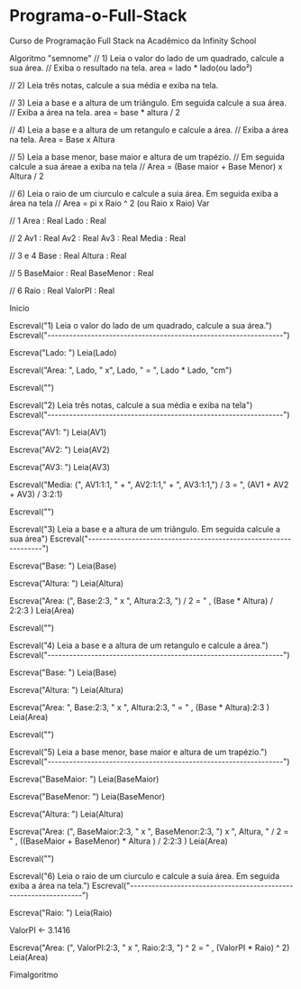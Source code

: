 # Programa-o-Full-Stack
Curso de Programação Full Stack na Acadêmico da Infinity School

Algoritmo "semnome"
// 1) Leia o valor do lado de um quadrado, calcule a sua área.
//    Exiba o resultado na tela. area = lado * lado(ou lado²)


// 2) Leia três notas, calcule a sua média e exiba na tela.


// 3) Leia a base e a altura de um triângulo. Em seguida calcule a sua área.
//    Exiba a área na tela. area = base * altura / 2

// 4) Leia a base e a altura de um retangulo e calcule a área.
//    Exiba a área na tela. Area = Base x Altura

// 5) Leia a base menor, base maior e altura de um trapézio.
//     Em seguida calcule a sua áreae a exiba na tela
//     Area = (Base maior + Base Menor) x Altura / 2

// 6) Leia o raio de um ciurculo e calcule a suia área. Em seguida exiba a área na tela
//     Area = pi x Raio ^ 2 (ou Raio x Raio)
Var

// 1
Area : Real
Lado : Real

// 2
Av1 : Real
Av2 : Real
Av3 : Real
Media : Real

// 3 e 4
Base : Real
Altura : Real

// 5
BaseMaior : Real
BaseMenor : Real

// 6
Raio : Real
ValorPI : Real


Inicio


Escreval("1) Leia o valor do lado de um quadrado, calcule a sua área.")
Escreval("-----------------------------------------------------------------")

Escreva("Lado: ")
Leia(Lado)

Escreval("Area: ", Lado, " x", Lado, " = ", Lado * Lado, "cm")

Escreval("")



Escreval("2) Leia três notas, calcule a sua média e exiba na tela")
Escreval("-----------------------------------------------------------------")

Escreva("AV1: ")
Leia(AV1)

Escreva("AV2: ")
Leia(AV2)

Escreva("AV3: ")
Leia(AV3)

Escreval("Media: (", AV1:1:1, " + ", AV2:1:1," + ", AV3:1:1,") / 3 = ", (AV1 + AV2 + AV3) / 3:2:1)

Escreval("")



Escreval("3) Leia a base e a altura de um triângulo. Em seguida calcule a sua área")
Escreval("-----------------------------------------------------------------")

Escreva("Base: ")
Leia(Base)

Escreva("Altura: ")
Leia(Altura)

Escreva("Area: (", Base:2:3, " x ", Altura:2:3, ") / 2 = " , (Base * Altura) / 2:2:3 )
Leia(Area)

Escreval("")



Escreval("4) Leia a base e a altura de um retangulo e calcule a área.")
Escreval("-----------------------------------------------------------------")

Escreva("Base: ")
Leia(Base)

Escreva("Altura: ")
Leia(Altura)

Escreva("Area: ", Base:2:3, " x ", Altura:2:3, " = " , (Base * Altura):2:3 )
Leia(Area)

Escreval("")



Escreval("5) Leia a base menor, base maior e altura de um trapézio.")
Escreval("-----------------------------------------------------------------")

Escreva("BaseMaior: ")
Leia(BaseMaior)

Escreva("BaseMenor: ")
Leia(BaseMenor)

Escreva("Altura: ")
Leia(Altura)

Escreva("Area: (", BaseMaior:2:3, " x ", BaseMenor:2:3, ") x ", Altura, " / 2 = " , ((BaseMaior + BaseMenor) * Altura ) / 2:2:3 )
Leia(Area)


Escreval("")



Escreval("6) Leia o raio de um ciurculo e calcule a suia área. Em seguida exiba a área na tela.")
Escreval("-----------------------------------------------------------------")

Escreva("Raio: ")
Leia(Raio)

ValorPI <- 3.1416

Escreva("Area: (", ValorPI:2:3, " x ", Raio:2:3, ") ^ 2 = " , (ValorPI * Raio) ^ 2)
Leia(Area)







Fimalgoritmo
